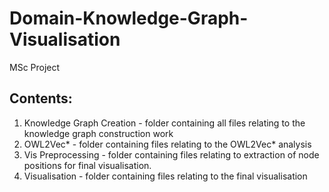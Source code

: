 # Domain-Knowledge-Graph-Visualisation
 MSc Project
 
 ## Contents:
 1. Knowledge Graph Creation - folder containing all files relating to the knowledge graph construction work
 2. OWL2Vec* - folder containing files relating to the OWL2Vec* analysis
 3. Vis Preprocessing - folder containing files relating to extraction of node positions for final visualisation.
 4. Visualisation - folder containing files relating to the final visualisation
